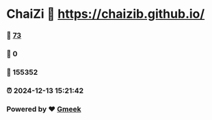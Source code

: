 # ChaiZi :link: https://chaizib.github.io/ 
### :page_facing_up: [73](https://chaizib.github.io//tag.html) 
### :speech_balloon: 0 
### :hibiscus: 155352 
### :alarm_clock: 2024-12-13 15:21:42 
### Powered by :heart: [Gmeek](https://github.com/Meekdai/Gmeek)
